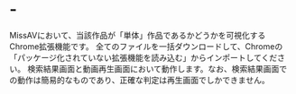 # -
MissAVにおいて、当該作品が「単体」作品であるかどうかを可視化するChrome拡張機能です。
全てのファイルを一括ダウンロードして、Chromeの「パッケージ化されていない拡張機能を読み込む」からインポートしてください。
検索結果画面と動画再生画面において動作します。なお、検索結果画面での動作は簡易的なものであり、正確な判定は再生画面でしかできません。
